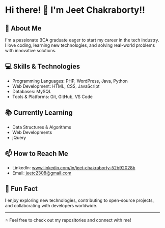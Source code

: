 # Hi there! 👋 I'm Jeet Chakraborty!!

## 🚀 About Me
I'm a passionate BCA graduate eager to start my career in the tech industry. I love coding, learning new technologies, and solving real-world problems with innovative solutions.

## 💻 Skills & Technologies
- Programming Languages: PHP, WordPress, Java, Python
- Web Development: HTML, CSS, JavaScript
- Databases: MySQL
- Tools & Platforms: Git, GitHub, VS Code

## 📚 Currently Learning
- Data Structures & Algorithms
- Web Developments
- jQuery 

## 📫 How to Reach Me
- LinkedIn: www.linkedin.com/in/jeet-chakraborty-52b92028b
- Email: [jeetc2308@gmail.com](mailto:jeetc2308@gmail.com)

## 🌱 Fun Fact
I enjoy exploring new technologies, contributing to open-source projects, and collaborating with developers worldwide.

---

⭐️ Feel free to check out my repositories and connect with me!
